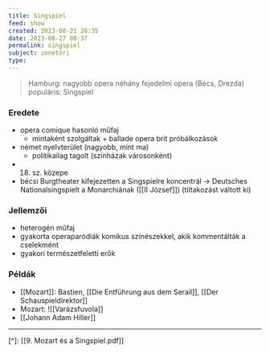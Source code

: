 ```yaml
---
title: Singspiel
feed: show
created: 2023-08-21 20:35
date: 2023-08-27 08:37
permalink: singspiel
subject: zenetöri
type: 
---
```


> Hamburg: nagyobb opera
> néhány fejedelmi opera (Bécs, Drezda)
> populáris: Singspiel

### Eredete

- opera comique hasonló műfaj
	- mintaként szolgáltak + ballade opera brit próbálkozások
- német nyelvterület (nagyobb, mint ma)
	- politikailag tagolt (színházak városonként)
- 18. sz. közepe
- bécsi Burgtheater kifejezetten a Singspielre koncentrál -> Deutsches Nationalsingspielt a Monarchiának ([[II József]]) (tiltakozást váltott ki)

### Jellemzői

- heterogén műfaj
- gyakorta operaparódiák komikus színészekkel, akik kommentálták a cselekmént
- gyakori természetfeletti erők

### Példák

- [[Mozart]]: Bastien, [[Die Entführung aus dem Serail]], [[Der Schauspieldirektor]]
- Mozart: ![[Varázsfuvola]]
- [[Johann Adam Hiller]]

---
[^]: [[9. Mozart és a Singspiel.pdf]]